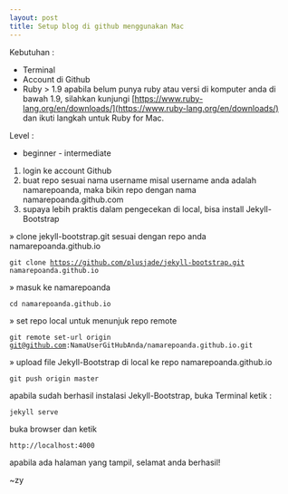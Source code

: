 ```yaml
---
layout: post
title: Setup blog di github menggunakan Mac
---
```


Kebutuhan :
+ Terminal
+ Account di Github
+ Ruby > 1.9 
  apabila belum punya ruby atau versi di komputer anda di bawah 1.9, silahkan kunjungi [https://www.ruby-lang.org/en/downloads/](https://www.ruby-lang.org/en/downloads/) dan ikuti langkah untuk Ruby for Mac.

Level :
+ beginner - intermediate



1. login ke account Github
2. buat repo sesuai nama username
  misal username anda adalah namarepoanda, maka bikin repo dengan nama namarepoanda.github.com
3. supaya lebih praktis dalam pengecekan di local, bisa install Jekyll-Bootstrap
  
  » clone jekyll-bootstrap.git sesuai dengan repo anda namarepoanda.github.io
    <pre><code>git clone https://github.com/plusjade/jekyll-bootstrap.git namarepoanda.github.io</code></pre>
  » masuk ke namarepoanda
    <pre><code>cd namarepoanda.github.io</code></pre>
  » set repo local untuk menunjuk repo remote
    <pre><code>git remote set-url origin git@github.com:NamaUserGitHubAnda/namarepoanda.github.io.git</code></pre>
  » upload file Jekyll-Bootstrap di local ke repo namarepoanda.github.io
    <pre><code>git push origin master</code></pre>

apabila sudah berhasil instalasi Jekyll-Bootstrap, buka Terminal
ketik : <pre><code>jekyll serve</code></pre>

buka browser dan ketik 
<pre><code>http://localhost:4000</code></pre>

apabila ada halaman yang tampil, selamat anda berhasil!

~zy

